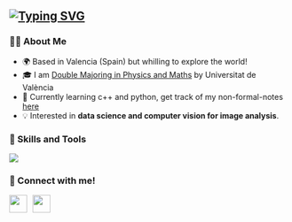 <a href="https://git.io/typing-svg"><img src="https://readme-typing-svg.demolab.com?font=Fira+Code&size=40&pause=1000&color=3FB260&center=true&vCenter=true&width=700&height=100&lines=%F0%9F%91%8B+Hi%2C+I'm+Javi!;Welcome+to+my+profile+%3A)" alt="Typing SVG" /></a>
---

### 👨‍💻 About Me
- 🌍 Based in Valencia (Spain) but whilling to explore the world!
- 🎓 I am [Double Majoring in Physics and Maths](https://www.uv.es/uvweb/universitat/ca/estudis-grau/oferta-graus/oferta-graus/doble-grau-fisica-matematiques-1285846094474/Titulacio.html?id=1286114875800) by Universitat de València
- 🚀 Currently learning c++ and python, get track of my non-formal-notes [here](https://www.overleaf.com/read/pnwtdfctcfbc#b29ac9)
- 💡 Interested in **data science and computer vision for image analysis**.

### 🔧 Skills and Tools
<p>
  <a href="https://skillicons.dev">
    <img src="https://skillicons.dev/icons?i=py,cpp,r,matlab,latex,vscode,linkedin" />
  </a>
</p>


  ### 🤝 Connect with me!
  <div style="display: inline-flex; align-items: center; gap: 10px;">
    <a href="https://www.linkedin.com/in/javier-rodríguez-jiménez/" target="_blank" style="text-decoration: none; border: none;">
      <img src="https://raw.githubusercontent.com/rahuldkjain/github-profile-readme-generator/master/src/images/icons/Social/linked-in-alt.svg"
           width = '32px' align= 'center';" />
    </a>
    <a href = 'https://www.github.com/javierrodriguezj'> <img width = '32px' align= 'center' src="https://raw.githubusercontent.com/rahulbanerjee26/githubAboutMeGenerator/main/icons/github.svg"/></a>
  </div>
  
  



